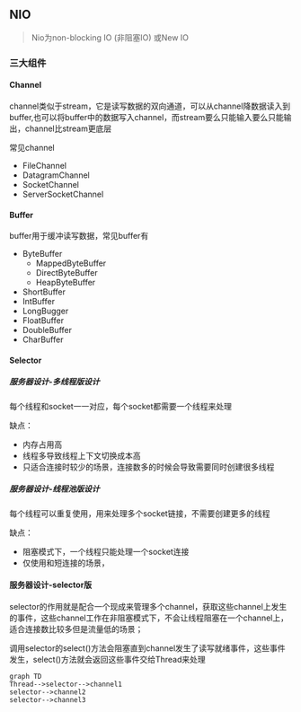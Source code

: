 ## NIO

>   Nio为non-blocking IO (非阻塞IO) 或New IO

### 三大组件

#### Channel

channel类似于stream，它是读写数据的双向通道，可以从channel降数据读入到buffer,也可以将buffer中的数据写入channel，而stream要么只能输入要么只能输出，channel比stream更底层

常见channel

-   FileChannel
-   DatagramChannel
-   SocketChannel
-   ServerSocketChannel

#### Buffer

buffer用于缓冲读写数据，常见buffer有

-   ByteBuffer
    -   MappedByteBuffer
    -   DirectByteBuffer
    -   HeapByteBuffer
-   ShortBuffer
-   IntBuffer
-   LongBugger
-   FloatBuffer
-   DoubleBuffer
-   CharBuffer

#### Selector

##### 服务器设计-多线程版设计

每个线程和socket一一对应，每个socket都需要一个线程来处理

缺点：

-   内存占用高
-   线程多导致线程上下文切换成本高
-   只适合连接时较少的场景，连接数多的时候会导致需要同时创建很多线程

##### 服务器设计-线程池版设计

每个线程可以重复使用，用来处理多个socket链接，不需要创建更多的线程

缺点：

-   阻塞模式下，一个线程只能处理一个socket连接
-   仅使用和短连接的场景，

#### 服务器设计-selector版

selector的作用就是配合一个现成来管理多个channel，获取这些channel上发生的事件，这些channel工作在非阻塞模式下，不会让线程阻塞在一个channel上，适合连接数比较多但是流量低的场景；

调用selector的select()方法会阻塞直到channel发生了读写就绪事件，这些事件发生，select()方法就会返回这些事件交给Thread来处理

```mermaid
graph TD
Thread-->selector-->channel1
selector-->channel2
selector-->channel3
```

















